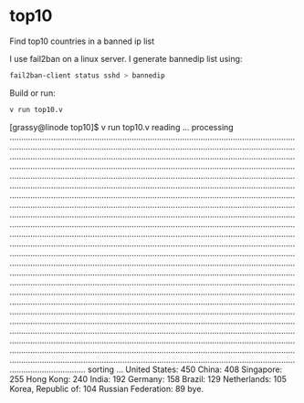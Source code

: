 # top10
Find top10 countries in a banned ip list

I use fail2ban on a linux server. I generate bannedip list using:

``` sh
fail2ban-client status sshd > bannedip
```

Build or run:

``` sh
v run top10.v
```

[grassy@linode top10]$ v run top10.v
reading ...
processing .................................................................................................................................................................................................................................................................................................................................................................................................................................................................................................................................................................................................................................................................................................................................................................................................................................................................................................................................................................................................................................................................................................................................................................................................................................................................................................................................................................................................................................................................................................................................................................................................................................................................................................................................................................................................................................................................................................................................................................................................................................................................................................................................................................................................................................................................................................................................................................................................................................................................................................................................................................................................................................................................................................................................................................................................................................................................................................................................................................................................................................................................................................................................
sorting ...
                 United States: 450
                         China: 408
                     Singapore: 255
                     Hong Kong: 240
                         India: 192
                       Germany: 158
                        Brazil: 129
                   Netherlands: 105
            Korea, Republic of: 104
            Russian Federation: 89
bye.

